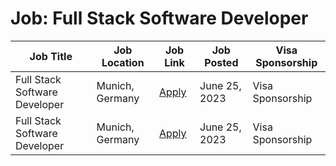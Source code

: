 # Job: Full Stack Software Developer

| Job Title | Job Location | Job Link | Job Posted | Visa Sponsorship |
| --- | --- | --- | --- | --- |
| Full Stack Software Developer | Munich, Germany | [Apply](https://jobs.supplyon.com/Full-Stack-Software-Developer-wmd-eng-j361.html) | June 25, 2023 | Visa Sponsorship |
| Full Stack Software Developer | Munich, Germany | [Apply](https://jobs.supplyon.com/Full-Stack-Software-Developer-wmd-eng-j361.html) | June 25, 2023 | Visa Sponsorship |
